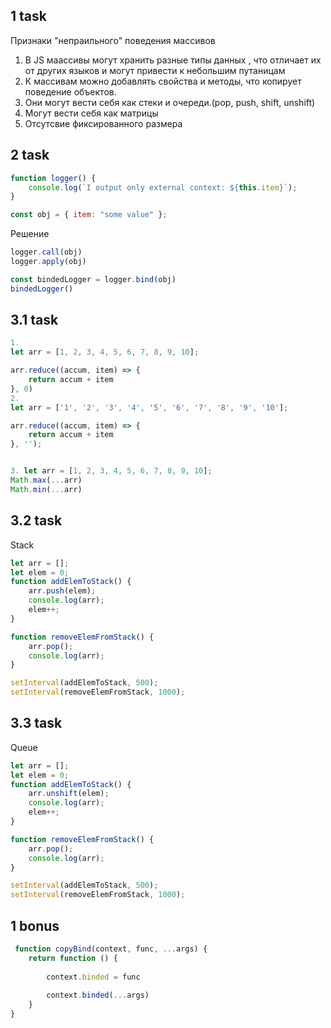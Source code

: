 
## 1 task
Признаки "непраильного" поведения массивов
1. В JS маассивы могут хранить разные типы данных , что отличает их от других языков и могут 
привести к небольшим путаницам
2. К массивам можно добавлять свойства и методы, что копирует поведение объектов.
3. Они могут вести себя как стеки и очереди.(pop, push, shift, unshift)
4. Могут вести себя как матрицы
5. Отсутсвие фиксированного размера


## 2 task
```js
function logger() {
    console.log(`I output only external context: ${this.item}`);
}

const obj = { item: "some value" };
```
Решение
```js
logger.call(obj)
logger.apply(obj)

const bindedLogger = logger.bind(obj)
bindedLogger()
```


## 3.1 task

```js
1.
let arr = [1, 2, 3, 4, 5, 6, 7, 8, 9, 10];

arr.reduce((accum, item) => {
    return accum + item
}, 0)
2.
let arr = ['1', '2', '3', '4', '5', '6', '7', '8', '9', '10'];

arr.reduce((accum, item) => {
    return accum + item
}, '');


3. let arr = [1, 2, 3, 4, 5, 6, 7, 8, 9, 10];
Math.max(...arr)
Math.min(...arr)

```




## 3.2 task

Stack
```js
let arr = [];
let elem = 0;
function addElemToStack() {
    arr.push(elem);
    console.log(arr);
    elem++;
}

function removeElemFromStack() {
    arr.pop();
    console.log(arr);
}

setInterval(addElemToStack, 500);
setInterval(removeElemFromStack, 1000);

```
## 3.3 task
Queue 
```js
let arr = [];
let elem = 0;
function addElemToStack() {
    arr.unshift(elem);
    console.log(arr);
    elem++;
}

function removeElemFromStack() {
    arr.pop();
    console.log(arr);
}

setInterval(addElemToStack, 500);
setInterval(removeElemFromStack, 1000);
```
## 1 bonus
```js
 function copyBind(context, func, ...args) {
    return function () {
        
        context.binded = func
         
        context.binded(...args)
    }
}
```








